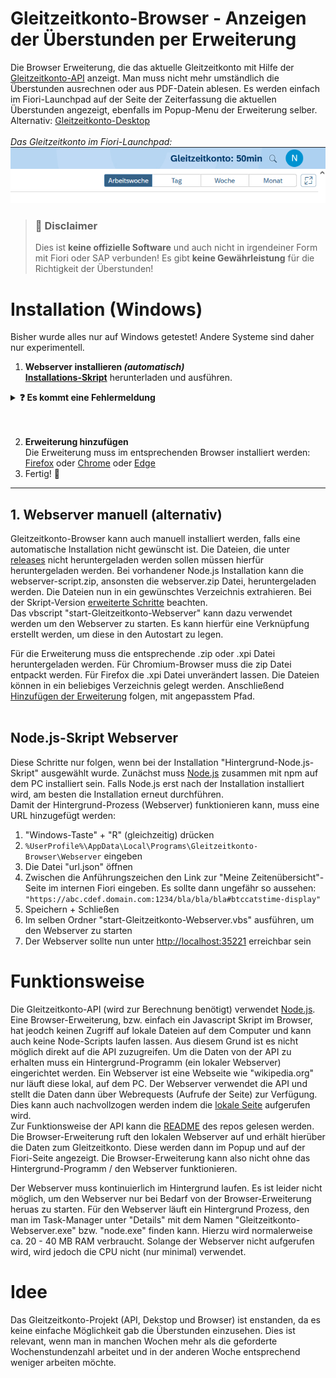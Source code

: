 # Gleitzeitkonto-Browser - Anzeigen der Überstunden per Erweiterung

Die Browser Erweiterung, die das aktuelle Gleitzeitkonto mit Hilfe der [Gleitzeitkonto-API](https://github.com/julius-boettger/gleitzeitkonto-api) anzeigt. Man muss nicht mehr umständlich die Überstunden ausrechnen oder aus PDF-Datein ablesen. Es werden einfach im Fiori-Launchpad auf der Seite der Zeiterfassung die aktuellen Überstunden angezeigt, ebenfalls im Popup-Menu der Erweiterung selber.
Alternativ: [Gleitzeitkonto-Desktop](https://github.com/julius-boettger/gleitzeitkonto-desktop)
<br><br>
*Das Gleitzeitkonto im Fiori-Launchpad:*
<br>
![Gleitzeitkonto im Fiori-Launchpad](./Assets/GleitzeitkontoFioriLaunchpad.png)

> ### 🚨 Disclaimer
> Dies ist **keine offizielle Software** und auch nicht in irgendeiner Form mit Fiori oder SAP verbunden! Es gibt **keine Gewährleistung** für die Richtigkeit der Überstunden!

# Installation (Windows)
Bisher wurde alles nur auf Windows getestet! Andere Systeme sind daher nur experimentell.

1. <b>Webserver installieren <i>(automatisch)</i></b><br>
   **[Installations-Skript](https://github.com/NilsPvR/Gleitzeitkonto-Browser/releases/download/v1.1.1/install_Gleitzeitkonto-Browser-GUI.hta)** herunterladen und ausführen.

<details><summary><b>❓ Es kommt eine Fehlermeldung</b></summary>
    <details><summary><b>Fehler:</b> "Erlaubnis verweigert"</summary>
        <i>Die Fehlermeldung sieht folgendermaßend aus:</i><br>
        <img src="Assets/Errormsg-Scanning-by-Defender.png" alt="Fehlermeldung durch Defender." style="width: 50%;">
        <br><br>
        <p>Die Fehlermeldung taucht auf, wenn der Antivirus, die Datei noch nicht vollständig überprüft und frei gegeben hat. Eine solche Überprüfung passiert automatisch und kann leider einige Zeit dauern.<p>
        <p>Mit Admin Rechten kann diese Überprüfung übersprungen werden.</p>
        <ol>
            <li>"Windows-Sicherheit" öffnen</li>
            <li>"Viren- & Bedrohungsschutz"</li>
            <li>Unter "Einstellungen für Viren- und Bedrohungsschutz": "Einstellungen verwalten"</li>
            <li>Unter "Ausschlüsse" (weit unten): "Ausschlüsse hinzufügen oder entfernen"</li>
            <li>"Ausschluss hinzufügen"</li>
            <li>"Ordner"</li>
            <li><code>%UserProfile%\AppData\Local\Programs</code> in der Adressleite eingeben</li>
            <li>Ordner "Gleitzeitkonto-Browser" auswählen</li>
            <li>"Ordner auswählen"</li>
            <li>Der Antivirus ignoriert nun den Installations-Ordner und das Programm kann ausgeführt werden.
                <ol>
                    <li>Hierzu "Windows-Taste" + "R" (gleichzeitig) drücken</li>
                    <li><code>%UserProfile%\AppData\Local\Programs\Gleitzeitkonto-Browser</code> eingeben </li>
                    <li>"start-Gleitzeitkonto-Webserver.vsb" ausführen</li>
                </ol>
            </li>
        </ol>
    </details>
    <details><summary><b>Fehler:</b> "Die Sicherheitseinstellungen des Computers..."</summary>
        <i>Die Fehlermeldung sieht folgendermaßen aus:</i><br>
        <img src="Assets/installation-script-error.png" alt="Fehlermeldung für Sicherheitseinstellungen des Computers." style="width: 50%;">
        <br><br>
        <ol>
            <li>Installations-Programm schließen</li>
            <li>Rechtsklick auf die Datei (Installations-Skript) -> Eigenschaften</li>
            <li>Unter Sicherheit: Häckchen bei "Zulassen" setzen -> OK<br>
                <img src="Assets/installation-allow-external.png" alt="Screenshot zum Zulassen des Installations-Scripts.">
            </li>
            <li>Installation erneut starten</li>
        </ol>
    </details>

</details>
<br><br>

2. **Erweiterung hinzufügen**<br>
Die Erweiterung muss im entsprechenden Browser installiert werden: [Firefox](https://github.com/NilsPvR/Gleitzeitkonto-Browser/wiki/Firefox-Installation) oder [Chrome](https://github.com/NilsPvR/Gleitzeitkonto-Browser/wiki/Chrome-Installation) oder [Edge](https://github.com/NilsPvR/Gleitzeitkonto-Browser/wiki/Edge-Installation)
3. Fertig! 🥳
<hr>

## 1. Webserver manuell (alternativ)
Gleitzeitkonto-Browser kann auch manuell installiert werden, falls eine automatische Installation nicht gewünscht ist. Die Dateien, die unter [releases](https://github.com/NilsPvR/Gleitzeitkonto-Browser/releases) nicht heruntergeladen werden sollen müssen hierfür heruntergeladen werden. Bei vorhandener Node.js Installation kann die webserver-script.zip, ansonsten die webserver.zip Datei, heruntergeladen werden. Die Dateien nun in ein gewünschtes Verzeichnis extrahieren. Bei der Skript-Version [erweiterte Schritte](#experten---nodejs-webserver) beachten.<br>
Das vbscript "start-Gleitzeitkonto-Webserver" kann dazu verwendet werden um den Webserver zu starten. Es kann hierfür eine Verknüpfung erstellt werden, um diese in den Autostart zu legen.

Für die Erweiterung muss die entsprechende .zip oder .xpi Datei heruntergeladen werden. Für Chromium-Browser muss die zip Datei entpackt werden. Für Firefox die .xpi Datei unverändert lassen. Die Dateien können in ein beliebiges Verzeichnis gelegt werden. Anschließend [Hinzufügen der Erweiterung](#2-hinzufügen-der-erweiterung) folgen, mit angepasstem Pfad.
<br><br>

## Node.js-Skript Webserver
Diese Schritte nur folgen, wenn bei der Installation "Hintergrund-Node.js-Skript" ausgewählt wurde. Zunächst muss [Node.js](https://nodejs.org/) zusammen mit npm auf dem PC installiert sein. Falls Node.js erst nach der Installation installiert wird, am besten die Installation erneut durchführen. <br>
Damit der Hintergrund-Prozess (Webserver) funktionieren kann, muss eine URL hinzugefügt werden:
1. "Windows-Taste" + "R" (gleichzeitig) drücken
2. `%UserProfile%\AppData\Local\Programs\Gleitzeitkonto-Browser\Webserver` eingeben
3. Die Datei "url.json" öffnen
4. Zwischen die Anführungszeichen den Link zur "Meine Zeitenübersicht"-Seite im internen Fiori eingeben. Es sollte dann ungefähr so aussehen:
   ```"https://abc.cdef.domain.com:1234/bla/bla/bla#btccatstime-display"```
5. Speichern + Schließen
6. Im selben Ordner "start-Gleitzeitkonto-Webserver.vbs" ausführen, um den Webserver zu starten
7. Der Webserver sollte nun unter [http://localhost:35221](http://localhost:35221) erreichbar sein

# Funktionsweise

Die Gleitzeitkonto-API (wird zur Berechnung benötigt) verwendet [Node.js](https://nodejs.org/). Eine Browser-Erweiterung, bzw. einfach ein Javascript Skript im Browser, hat jeodch keinen Zugriff auf lokale Dateien auf dem Computer und kann auch keine Node-Scripts laufen lassen. Aus diesem Grund ist es nicht möglich direkt auf die API zuzugreifen. Um die Daten von der API zu erhalten muss ein Hintergrund-Programm (ein lokaler Webserver) eingerichtet werden. Ein Webserver ist eine Webseite wie "wikipedia.org" nur läuft diese lokal, auf dem PC. Der Webserver verwendet die API und stellt die Daten dann über Webrequests (Aufrufe der Seite) zur Verfügung. Dies kann auch nachvollzogen werden indem die [lokale Seite](http://localhost:35221) aufgerufen wird. <br>
Zur Funktionsweise der API kann die [README](https://github.com/julius-boettger/gleitzeitkonto-api#readme) des repos gelesen werden.<br>
Die Browser-Erweiterung ruft den lokalen Webserver auf und erhält hierüber die Daten zum Gleitzeitkonto. Diese werden dann im Popup und auf der Fiori-Seite angezeigt. Die Browser-Erweiterung kann also nicht ohne das Hintergrund-Programm / den Webserver funktionieren.

Der Webserver muss kontinuierlich im Hintergrund laufen. Es ist leider nicht möglich, um den Webserver nur bei Bedarf von der Browser-Erweiterung heruas zu starten. Für den Webserver läuft ein Hintergrund Prozess, den man im Task-Manager unter "Details" mit dem Namen "Gleitzeitkonto-Webserver.exe" bzw. "node.exe" finden kann. Hierzu wird normalerweise ca. 20 - 40 MB RAM verbraucht. Solange der Webserver nicht aufgerufen wird, wird jedoch die CPU nicht (nur minimal) verwendet.<br>

# Idee
Das Gleitzeitkonto-Projekt (API, Dekstop und Browser) ist enstanden, da es keine einfache Möglichkeit gab die Überstunden einzusehen. Dies ist relevant, wenn man in manchen Wochen mehr als die geforderte Wochenstundenzahl arbeitet und in der anderen Woche entsprechend weniger arbeiten möchte.
